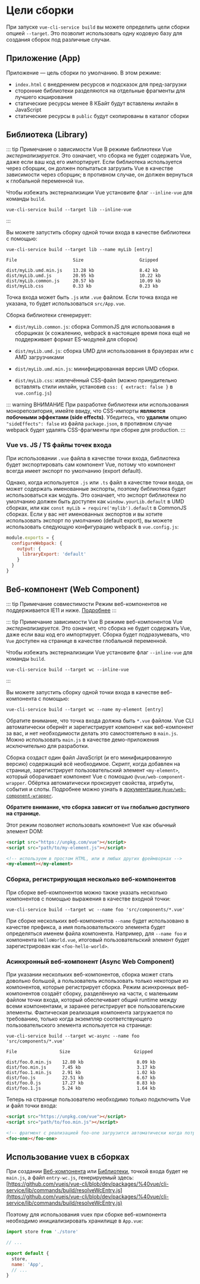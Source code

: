 # Цели сборки

При запуске `vue-cli-service build` вы можете определить цели сборки опцией `--target`. Это позволит использовать одну кодовую базу для создания сборок под различные случаи.

## Приложение (App)

Приложение — цель сборки по умолчанию. В этом режиме:

- `index.html` с внедрением ресурсов и подсказок для пред-загрузки
- сторонние библиотеки разделяются на отдельные фрагменты для лучшего кэширования
- статические ресурсы менее 8 КБайт будут вставлены инлайн в JavaScript
- статические ресурсы в `public` будут скопированы в каталог сборки

## Библиотека (Library)

::: tip Примечание о зависимости Vue
В режиме библиотеки Vue *экстернализируется*. Это означает, что сборка не будет содержать Vue, даже если ваш код его импортирует. Если библиотека используется через сборщик, он должен попытаться загрузить Vue в качестве зависимости через сборщик; в противном случае, он должен вернуться к глобальной переменной `Vue`.

Чтобы избежать экстернализиции Vue установите флаг `--inline-vue` для команды `build`.

```
vue-cli-service build --target lib --inline-vue
```
:::

Вы можете запустить сборку одной точки входа в качестве библиотеки с помощью:

```
vue-cli-service build --target lib --name myLib [entry]
```

```
File                     Size                     Gzipped

dist/myLib.umd.min.js    13.28 kb                 8.42 kb
dist/myLib.umd.js        20.95 kb                 10.22 kb
dist/myLib.common.js     20.57 kb                 10.09 kb
dist/myLib.css           0.33 kb                  0.23 kb
```

Точка входа может быть `.js` или `.vue` файлом. Если точка входа не указана, то будет использоваться `src/App.vue`.

Сборка библиотеки сгенерирует:

- `dist/myLib.common.js`: сборка CommonJS для использования в сборщиках (к сожалению, webpack в настоящее время пока ещё не поддерживает формат ES-модулей для сборок)

- `dist/myLib.umd.js`: сборка UMD для использования в браузерах или с AMD загрузчиками

- `dist/myLib.umd.min.js`: минифицированная версия UMD сборки.

- `dist/myLib.css`: извлечённый CSS-файл (можно принудительно вставлять стили инлайн, установив `css: { extract: false }` в `vue.config.js`)

::: warning ВНИМАНИЕ
При разработке библиотеки или использования монорепозитория, имейте ввиду, что CSS-импорты **являются побочными эффектами (side effects)**. Убедитесь, что **удалили** опцию `"sideEffects": false` из файла `package.json`, в противном случае webpack будет удалять CSS-фрагменты при сборке для production.
:::

### Vue vs. JS / TS файлы точек входа

При использовании `.vue` файла в качестве точки входа, библиотека будет экспортировать сам компонент Vue, потому что компонент всегда имеет экспорт по умолчанию (export default).

Однако, когда используется `.js` или `.ts` файл в качестве точки входа, он может содержать именованные экспорты, поэтому библиотека будет использоваться как модуль. Это означает, что экспорт библиотеки по умолчанию должен быть доступен как `window.yourLib.default` в UMD сборках, или как `const myLib = require('mylib').default` в CommonJS сборках. Если у вас нет именованных экспортов и вы хотите использовать экспорт по умолчанию (default export), вы можете использовать следующую конфигурацию webpack в `vue.config.js`:

```js
module.exports = {
  configureWebpack: {
    output: {
      libraryExport: 'default'
    }
  }
}
```

## Веб-компонент (Web Component)

::: tip Примечание совместимости
Режим веб-компонентов не поддерживается IE11 и ниже. [Подробнее](https://github.com/vuejs/vue-web-component-wrapper#compatibility)
:::

::: tip Примечание зависимости Vue
В режиме веб-компонентов Vue *экстернализируется.* Это означает, что сборка не будет содержать Vue, даже если ваш код его импортирует. Сборка будет подразумевать, что `Vue` доступен на странице в качестве глобальной переменной.

Чтобы избежать экстернализиции Vue установите флаг `--inline-vue` для команды `build`.

```
vue-cli-service build --target wc --inline-vue
```
:::

Вы можете запустить сборку одной точки входа в качестве веб-компонента с помощью:

```
vue-cli-service build --target wc --name my-element [entry]
```

Обратите внимание, что точка входа должна быть `*.vue` файлом. Vue CLI автоматически обернёт и зарегистрирует компонент как веб-компонент за вас, и нет необходимости делать это самостоятельно в `main.js`. Можно использовать `main.js` в качестве демо-приложения исключительно для разработки.

Сборка создаст один файл JavaScript (и его минифицированную версию) содержащий всё необходимое. Скрипт, когда добавлен на странице, зарегистрирует пользовательский элемент `<my-element>`, который оборачивает компонент Vue с помощью `@vue/web-component-wrapper`. Обёртка автоматически проксирует свойства, атрибуты, события и слоты. Подробнее можно узнать в [документации `@vue/web-component-wrapper`](https://github.com/vuejs/vue-web-component-wrapper).

**Обратите внимание, что сборка зависит от `Vue` глобально доступного на странице.**

Этот режим позволяет использовать компонент Vue как обычный элемент DOM:

```html
<script src="https://unpkg.com/vue"></script>
<script src="path/to/my-element.js"></script>

<!-- используем в простом HTML, или в любых других фреймворках -->
<my-element></my-element>
```

### Сборка, регистрирующая несколько веб-компонентов

При сборке веб-компонентов можно также указать несколько компонентов с помощью выражения в качестве входной точки:

```
vue-cli-service build --target wc --name foo 'src/components/*.vue'
```

При сборке нескольких веб-компонентов `--name` будет использовано в качестве префикса, а имя пользовательского элемента будет определяться именем файла компонента. Например, для `--name foo` и компонента `HelloWorld.vue`, итоговый пользовательский элемент будет зарегистрирован как `<foo-hello-world>`.

### Асинхронный веб-компонент (Async Web Component)

При указании нескольких веб-компонентов, сборка может стать довольно большой, а пользователь использовать только некоторые из компонентов, которые регистрирует сборка. Режим асинхронных веб-компонентов создаёт сборку, разделённую на части, с маленьким файлом точки входа, который обеспечивает общий runtime между всеми компонентами, и заранее регистрирует все пользовательские элементы. Фактическая реализация компонента загружается по требованию, только когда экземпляр соответствующего пользовательского элемента используется на странице:

```
vue-cli-service build --target wc-async --name foo 'src/components/*.vue'
```

```
File                Size                        Gzipped

dist/foo.0.min.js    12.80 kb                    8.09 kb
dist/foo.min.js      7.45 kb                     3.17 kb
dist/foo.1.min.js    2.91 kb                     1.02 kb
dist/foo.js          22.51 kb                    6.67 kb
dist/foo.0.js        17.27 kb                    8.83 kb
dist/foo.1.js        5.24 kb                     1.64 kb
```

Теперь на странице пользователю необходимо только подключить Vue и файл точки входа:

```html
<script src="https://unpkg.com/vue"></script>
<script src="path/to/foo.min.js"></script>

<!-- фрагмент с реализацией foo-one загрузится автоматически когда потребуется -->
<foo-one></foo-one>
```

## Использование vuex в сборках

При создании [Веб-компонента](#веб-компонент-web-component) или [Библиотеки](#бибnиотека-library), точкой входа будет не `main.js`, а файл `entry-wc.js`, генерируемый здесь: [https://github.com/vuejs/vue-cli/blob/dev/packages/%40vue/cli-service/lib/commands/build/resolveWcEntry.js](https://github.com/vuejs/vue-cli/blob/dev/packages/%40vue/cli-service/lib/commands/build/resolveWcEntry.js)

Поэтому для использования vuex при сборке веб-компонента необходимо инициализировать хранилище в `App.vue`:

```js
import store from './store'

// ...

export default {
  store,
  name: 'App',
  // ...
}
```
